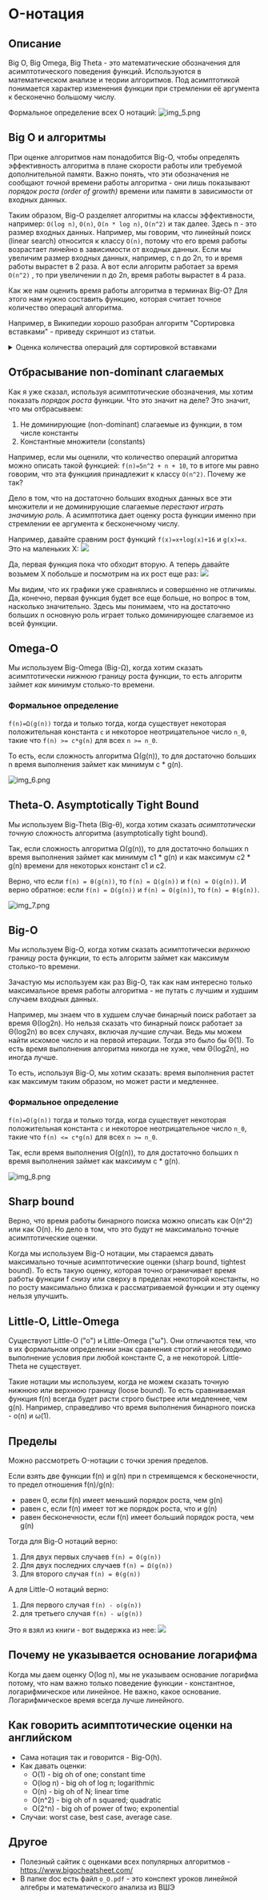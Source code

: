 # O-нотация

## Описание

Big O, Big Omega, Big Theta - это математические обозначения для асимптотического поведения функций. Используются в
математическом анализе и теории алгоритмов. Под асимптотикой понимается характер изменения функции при стремлении её
аргумента к бесконечно большому числу.

Формальное определение всех O нотаций:
![img_5.png](assets/img_5.png)

## Big O и алгоритмы

При оценке алгоритмов нам понадобится Big-O, чтобы определять эффективность алгоритма в плане скорости работы или
требуемой дополнительной памяти. Важно понять, что эти обозначения не сообщают *точной* времени работы алгоритма - они
лишь показывают *порядок роста (order of growth)* времени или памяти в зависимости от входных данных.

Таким образом, Big-O разделяет алгоритмы на классы эффективности, например: `O(log n)`, `O(n)`, `O(n * log n)`, `O(n^2)`
и так далее. Здесь n - это размер входных данных. Например, мы говорим, что линейный поиск (linear search) относится к
классу `O(n)`, потому что его время работы возрастает линейно в зависимости от входных данных. Если мы увеличим размер
входных данных, например, с n до 2n, то и время работы вырастет в 2 раза. А вот если алгоритм работает за время `O(n^2)`
, то при увеличении n до 2n, время работы вырастет в 4 раза.

Как же нам оценить время работы алгоритма в терминах Big-O? Для этого нам нужно составить функцию, которая считает
точное количество операций алгоритма.

Например, в Википедии хорошо разобран алгоритм "Сортировка вставками" - приведу скриншот из статьи.

<details>
    <summary>Оценка количества операций для сортировкой вставками</summary>

![img.png](assets/insertion_sort_efficiency_function.png)
</details>

## Отбрасывание non-dominant слагаемых

Как я уже сказал, используя асимптотические обозначения, мы хотим показать *порядок роста* функции. Что это значит на
деле? Это значит, что мы отбрасываем:

1. Не доминирующие (non-dominant) слагаемые из функции, в том числе константы
3. Константные множители (constants)

Например, если мы оценили, что количество операций алгоритма можно описать такой функцией: `f(n)=5n^2 + n + 10`, то в
итоге мы равно говорим, что эта функциия принадлежит к классу `O(n^2)`. Почему же так?

Дело в том, что на достаточно больших входных данных все эти множители и не доминирующие слагаемые *перестают играть
значимую роль*. А асимптотика дает оценку роста функции именно при стремлении ее аргумента к бесконечному числу.

Например, давайте сравним рост функций `f(x)=x+log(x)+16` и `g(x)=x`. Это на маленьких X:
![](assets/desmos-graph-growth-low-n.png)

Да, первая функция пока что обходит вторую. А теперь давайте возьмем X побольше и посмотрим на их рост еще раз:
![](assets/desmos-graph-growth-big-n.png)

Мы видим, что их графики уже сравнялись и совершенно не отличимы. Да, конечно, первая функция будет все еще больше, но
вопрос в том, насколько значительно. Здесь мы понимаем, что на достаточно больших n основную роль играет только
доминирующее слагаемое из всей функции.

## Omega-O

Мы используем Big-Omega (Big-Ω), когда хотим сказать асимптотически *нижнюю* границу роста функции, то есть алгоритм
займет *как минимум* столько-то времени.

### Формальное определение

`f(n)=Ω(g(n))` тогда и только тогда, когда существует некоторая положительная константа `c` и некоторое неотрицательное
число `n_0`, такие что `f(n) >= c*g(n)` для всех `n >= n_0`.

То есть, если сложность алгоритма Ω(g(n)), то для достаточно больших n время выполнения займет как минимум c * g(n).

![img_6.png](assets/img_6.png)

## Theta-O. Asymptotically Tight Bound

Мы используем Big-Theta (Big-θ), когда хотим сказать *асимптотически точную* сложность алгоритма (asymptotically tight
bound).

Так, если сложность алгоритма Ω(g(n)), то для достаточно больших n время выполнения займет как минимум c1 * g(n) и как
максимум c2 * g(n) времени для некоторых констант c1 и c2.

Верно, что если `f(n) = θ(g(n))`, то `f(n) = Ω(g(n))` и `f(n) = O(g(n))`. И верно обратное: если `f(n) = Ω(g(n))`
и `f(n) = O(g(n))`, то `f(n) = θ(g(n))`.

![img_7.png](assets/img_7.png)

## Big-O

Мы используем Big-O, когда хотим сказать асимптотически *верхнюю* границу роста функции, то есть алгоритм займет как
максимум столько-то времени.

Зачастую мы используем как раз Big-O, так как нам интересно только максимальное время работы алгоритма - не путать с
лучшим и худшим случаем входных данных.

Например, мы знаем что в худшем случае бинарный поиск работает за время Θ(log2n). Но нельзя сказать что бинарный поиск
работает за Θ(log2n) во всех случаях, включая лучшие случаи. Ведь мы можем найти искомое число и на первой итерации.
Тогда это было бы Θ(1). То есть время выполнения алгоритма никогда не хуже, чем Θ(log2n), но иногда лучше.

То есть, используя Big-O, мы хотим сказать: время выполнения растет как максимум таким образом, но может расти и
медленнее.

### Формальное определение

`f(n)=O(g(n))` тогда и только тогда, когда существует некоторая положительная константа `c` и некоторое неотрицательное
число `n_0`, такие что `f(n) <= c*g(n)` для всех `n >= n_0`.

Так, если время выполнения O(g(n)), то для достаточно больших n время выполнения займет как максимум c * g(n).

![img_8.png](assets/img_8.png)

## Sharp bound

Верно, что время работы бинарного поиска можно описать как O(n^2) или как O(n). Но дело в том, что это будут не
максимально точные асимптотические оценки.

Когда мы используем Big-O нотации, мы стараемся давать максимально точные асимптотические оценки (sharp bound, tightest
bound). То есть такую оценку, которая точно ограничивает время работы функции f снизу или сверху в пределах некоторой
константы, но по росту максимально близка к рассматриваемой функции и эту оценку нельзя улучшить.

## Little-O, Little-Omega

Существуют Little-O ("o") и Little-Omega ("ω"). Они отличаются тем, что в их формальном определении знак сравнения
строгий и необходимо выполнение условия при любой константе C, а не некоторой. Little-Theta не существует.

Такие нотации мы используем, когда не можем сказать точную нижнюю или верхнюю границу (loose bound). То есть
сравниваемая функция f(n) всегда будет расти строго быстрее или медленнее, чем g(n). Например, справедливо что время
выполнения бинарного поиска - o(n) и ω(1).

## Пределы

Можно рассмотреть O-нотации с точки зрения пределов.

Если взять две функции f(n) и g(n) при n стремящемся к бесконечности, то предел отношения f(n)/g(n):

- равен 0, если f(n) имеет меньший порядок роста, чем g(n)
- равен c, если f(n) имеет тот же порядок роста, что и g(n)
- равен бесконечности, если f(n) имеет больший порядок роста, чем g(n)

Тогда для Big-O нотаций верно:

1. Для двух первых случаев `f(n) = O(g(n))`
2. Для двух последних случаев `f(n) = Ω(g(n))`
3. Для второго случая `f(n) = θ(g(n))`

А для Little-O нотаций верно:

1. Для первого случая `f(n) - o(g(n))`
2. для третьего случая `f(n) - ω(g(n))`

Это я взял из книги - вот выдержка из нее:
![](Порядок_роста_функций_(пределы).png)

## Почему не указывается основание логарифма

Когда мы даем оценку O(log n), мы не указываем основание логарифма потому, что нам важно только поведение функции -
константное, логарифмическое или линейное. Не важно, какое основание. Логарифмическое время всегда лучше линейного.

## Как говорить асимптотические оценки на английском

- Сама нотация так и говорится - Big-O(h).
- Как давать оценки:
    - O(1) - big oh of one; constant time
    - O(log n) - big oh of log n; logarithmic
    - O(n) - big oh of N; linear time
    - O(n^2) - big oh of n squared; quadratic
    - O(2^n) - big oh of power of two; exponential
- Случаи: worst case, best case, average case.

## Другое

- Полезный сайтик с оценками всех популярных алгоритмов - https://www.bigocheatsheet.com/
- В папке doc есть файл `o_O.pdf` - это конспект уроков линейной алгебры и математического анализа из ВШЭ